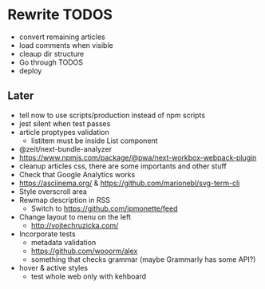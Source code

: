 # Rewrite TODOS

* convert remaining articles
* load comments when visible
* cleaup dir structure
* Go through TODOS
* deploy

## Later

* tell now to use scripts/production instead of npm scripts
* jest silent when test passes
* article proptypes validation
  * listitem must be inside List component
* @zeit/next-bundle-analyzer
* https://www.npmjs.com/package/@pwa/next-workbox-webpack-plugin
* cleanup articles css, there are some importants and other stuff
* Check that Google Analytics works
* https://asciinema.org/ & https://github.com/marionebl/svg-term-cli
* Style overscroll area
* Rewmap description in RSS
  * Switch to https://github.com/jpmonette/feed
* Change layout to menu on the left
  * http://vojtechruzicka.com/
* Incorporate tests
  * metadata validation
  * https://github.com/wooorm/alex
  * something that checks grammar (maybe Grammarly has some API?)
* hover & active styles
  * test whole web only with kehboard
